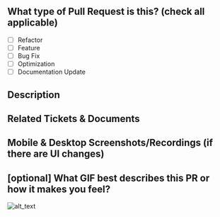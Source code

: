 ## What type of Pull Request is this? (check all applicable)

- [ ] Refactor
- [ ] Feature
- [ ] Bug Fix
- [ ] Optimization
- [ ] Documentation Update

## Description

## Related Tickets & Documents

## Mobile & Desktop Screenshots/Recordings (if there are UI changes)

## [optional] What GIF best describes this PR or how it makes you feel?

![alt_text](gif_link)
